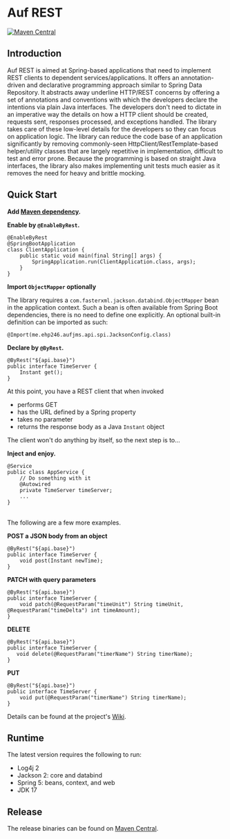 # Auf REST

[![Maven Central](https://maven-badges.herokuapp.com/maven-central/me.ehp246/auf-rest/badge.svg?style=flat-square)](https://maven-badges.herokuapp.com/maven-central/me.ehp246/auf-rest)

## Introduction
Auf REST is aimed at Spring-based applications that need to implement REST clients to dependent services/applications. It offers an annotation-driven and declarative programming approach similar to  Spring Data Repository. It abstracts away underline HTTP/REST concerns by offering a set of annotations and conventions with which the developers declare the intentions via plain Java interfaces. The developers don't need to dictate in an imperative way the details on how a HTTP client should be created, requests sent, responses processed, and exceptions handled. The library takes care of these low-level details for the developers so they can focus on application logic. The library can reduce the code base of an application significantly by removing commonly-seen HttpClient/RestTemplate-based helper/utility classes that are largely repetitive in implementation, difficult to test and error prone. Because the programming is based on straight Java interfaces, the library also makes implementing unit tests much easier as it removes the need for heavy and brittle mocking.

## Quick Start

**Add [Maven dependency](https://mvnrepository.com/artifact/me.ehp246/auf-rest).**

**Enable by `@EnableByRest`.**

```
@EnableByRest
@SpringBootApplication
class ClientApplication {
    public static void main(final String[] args) {
        SpringApplication.run(ClientApplication.class, args);
    }
}
```

**Import `ObjectMapper` optionally**

The library requires a ``com.fasterxml.jackson.databind.ObjectMapper`` bean in the application context. Such a bean is often available from Spring Boot dependencies, there is no need to define one explicitly. An optional built-in definition can be imported as such:

```
@Import(me.ehp246.aufjms.api.spi.JacksonConfig.class)
```


**Declare by `@ByRest`.**

```
@ByRest("${api.base}")
public interface TimeServer {
    Instant get();
}
```
At this point, you have a REST client that when invoked
* performs GET
* has the URL defined by a Spring property
* takes no parameter
* returns the response body as a Java ``Instant`` object

The client won't do anything by itself, so the next step is to...

**Inject and enjoy.**

```
@Service
public class AppService {
    // Do something with it
    @Autowired
    private TimeServer timeServer;
    ...
}
```

<br>
The following are a few more examples.

**POST a JSON body from an object**

```
@ByRest("${api.base}")
public interface TimeServer {
    void post(Instant newTime);
}
```

**PATCH with query parameters**

```
@ByRest("${api.base}")
public interface TimeServer {
    void patch(@RequestParam("timeUnit") String timeUnit, @RequestParam("timeDelta") int timeAmount);
}
```

**DELETE**

```
@ByRest("${api.base}")
public interface TimeServer {
   void delete(@RequestParam("timerName") String timerName);
}
```

**PUT**

```
@ByRest("${api.base}")
public interface TimeServer {
    void put(@RequestParam("timerName") String timerName);
}
```

Details can be found at the project's [Wiki](https://github.com/ehp246/auf-rest/wiki).

## Runtime
The latest version requires the following to run:
* Log4j 2
* Jackson 2: core and databind
* Spring 5: beans, context, and web
* JDK 17

## Release
The release binaries can be found on [Maven Central](https://mvnrepository.com/artifact/me.ehp246/auf-rest).
